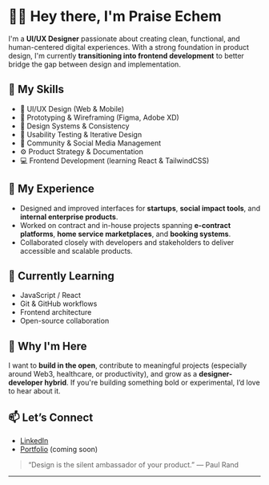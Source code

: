 # 👋🏾 Hey there, I'm Praise Echem

I'm a **UI/UX Designer** passionate about creating clean, functional, and human-centered digital experiences. With a strong foundation in product design, I'm currently **transitioning into frontend development** to better bridge the gap between design and implementation.

## 💼 My Skills

- 🎨 UI/UX Design (Web & Mobile)
- 🔄 Prototyping & Wireframing (Figma, Adobe XD)
- 🧠 Design Systems & Consistency
- 🧪 Usability Testing & Iterative Design
- 💬 Community & Social Media Management
- ⚙️ Product Strategy & Documentation
- 💻 Frontend Development (learning React & TailwindCSS)

## 🧩 My Experience

- Designed and improved interfaces for **startups**, **social impact tools**, and **internal enterprise products**.
- Worked on contract and in-house projects spanning **e-contract platforms**, **home service marketplaces**, and **booking systems**.
- Collaborated closely with developers and stakeholders to deliver accessible and scalable products.

## 🧠 Currently Learning

- JavaScript / React
- Git & GitHub workflows
- Frontend architecture
- Open-source collaboration

## 🔭 Why I'm Here

I want to **build in the open**, contribute to meaningful projects (especially around Web3, healthcare, or productivity), and grow as a **designer-developer hybrid**. If you're building something bold or experimental, I’d love to hear about it.

## 📫 Let’s Connect

- [LinkedIn](https://www.linkedin.com/in/praise-echem-4b468a189/)
- [Portfolio](#) (coming soon)

> “Design is the silent ambassador of your product.” — Paul Rand

---
